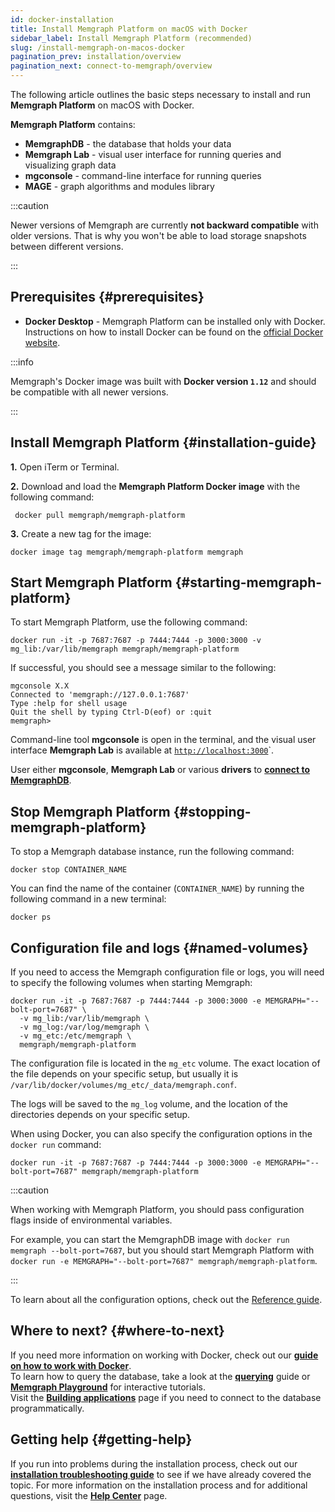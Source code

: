 ```yaml
---
id: docker-installation
title: Install Memgraph Platform on macOS with Docker
sidebar_label: Install Memgraph Platform (recommended)
slug: /install-memgraph-on-macos-docker
pagination_prev: installation/overview
pagination_next: connect-to-memgraph/overview
---
```


The following article outlines the basic steps necessary to install and run
**Memgraph Platform** on macOS with Docker.

**Memgraph Platform** contains:
- **MemgraphDB** - the database that holds your data
- **Memgraph Lab** - visual user interface for running queries and visualizing
  graph data
- **mgconsole** - command-line interface for running queries
- **MAGE** - graph algorithms and modules library

:::caution

Newer versions of Memgraph are currently **not backward compatible** with older
versions. That is why you won't be able to load storage snapshots between
different versions.

:::

## Prerequisites {#prerequisites}

- **Docker Desktop** - Memgraph Platform can be installed only with Docker.<br/>
  Instructions on how to install Docker can be found on the [official Docker
  website](https://docs.docker.com/get-docker/).

:::info

Memgraph's Docker image was built with **Docker version `1.12`** and should be
compatible with all newer versions.

:::

## Install Memgraph Platform {#installation-guide}

**1.** Open iTerm or Terminal.

**2.** Download and load the **Memgraph Platform Docker image** with the
following command:

```console
 docker pull memgraph/memgraph-platform
```

**3.** Create a new tag for the image:

```console
docker image tag memgraph/memgraph-platform memgraph
```

## Start Memgraph Platform {#starting-memgraph-platform}

To start Memgraph Platform, use the following command:

```console
docker run -it -p 7687:7687 -p 7444:7444 -p 3000:3000 -v mg_lib:/var/lib/memgraph memgraph/memgraph-platform
```

If successful, you should see a message similar to the following:

```console
mgconsole X.X
Connected to 'memgraph://127.0.0.1:7687'
Type :help for shell usage
Quit the shell by typing Ctrl-D(eof) or :quit
memgraph>
```

Command-line tool **mgconsole** is open in the terminal, and the visual user
interface **Memgraph Lab** is available at [`http://localhost:3000`](http://localhost:3000)`.

User either **mgconsole**, **Memgraph Lab** or various **drivers** to [**connect to
MemgraphDB**](/connect-to-memgraph/overview.mdx).

## Stop Memgraph Platform {#stopping-memgraph-platform}

To stop a Memgraph database instance, run the following command:

```console
docker stop CONTAINER_NAME
```

You can find the name of the container (`CONTAINER_NAME`) by running the following command in a new terminal:

```console
docker ps
```
## Configuration file and logs {#named-volumes}

If you need to access the Memgraph configuration file or logs, you will need to
specify the following volumes when starting Memgraph:

```console
docker run -it -p 7687:7687 -p 7444:7444 -p 3000:3000 -e MEMGRAPH="--bolt-port=7687" \
  -v mg_lib:/var/lib/memgraph \
  -v mg_log:/var/log/memgraph \
  -v mg_etc:/etc/memgraph \
  memgraph/memgraph-platform
```

The configuration file is located in the `mg_etc` volume. The exact location of
the file depends on your specific setup, but usually it is
`/var/lib/docker/volumes/mg_etc/_data/memgraph.conf`. 

The logs will be saved to the `mg_log` volume, and the location of the directories depends on your specific setup. 

When using Docker, you can also specify the configuration options in the `docker
run` command:

```console
docker run -it -p 7687:7687 -p 7444:7444 -p 3000:3000 -e MEMGRAPH="--bolt-port=7687" memgraph/memgraph-platform
```

:::caution

When working with Memgraph Platform, you should pass configuration flags inside
of environmental variables.

For example, you can start the MemgraphDB image with `docker run memgraph
--bolt-port=7687`, but you should start Memgraph Platform with `docker run -e MEMGRAPH="--bolt-port=7687"
memgraph/memgraph-platform`.

:::

To learn about all the configuration options, check out the [Reference
guide](/reference-guide/configuration.md).

## Where to next? {#where-to-next}

If you need more information on working with Docker, check out our **[guide on how
to work with Docker](/how-to-guides/work-with-docker.md)**.<br/>
To learn how to query the database, take a look at the
**[querying](/connect-to-memgraph/overview.mdx)** guide or **[Memgraph
Playground](https://playground.memgraph.com/)** for interactive tutorials.<br/>
Visit the **[Building applications](/connect-to-memgraph/drivers/overview.md)**
page if you need to connect to the database programmatically.

## Getting help {#getting-help}

If you run into problems during the installation process, check out our
**[installation troubleshooting
guide](/installation/macos/macos-installation-troubleshooting.md)** to see if we
have already covered the topic. For more information on the installation process
and for additional questions, visit the **[Help Center](/help-center)** page.

